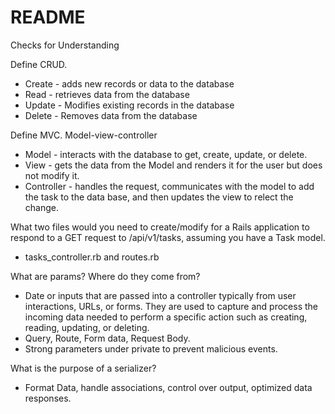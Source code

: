 # README

Checks for Understanding


Define CRUD.
* Create - adds new records or data to the database
* Read - retrieves data from the database
* Update - Modifies existing records in the database
* Delete - Removes data from the database


Define MVC.
Model-view-controller
* Model - interacts with the database to get, create, update, or delete.
* View - gets the data from the Model and renders it for the user but does not modify it.
* Controller - handles the request, communicates with the model to add the task to the data base, and then updates the view to relect the change.


What two files would you need to create/modify for a Rails application to respond to a GET request to /api/v1/tasks, assuming you have a Task model.
* tasks_controller.rb and routes.rb


What are params? Where do they come from?
* Date or inputs that are passed into a controller typically from user interactions, URLs, or forms. They are used to capture and process the incoming data needed to perform a specific action such as creating, reading, updating, or deleting.
* Query, Route, Form data, Request Body.
* Strong parameters under private to prevent malicious events.


What is the purpose of a serializer?
* Format Data, handle associations, control over output, optimized data responses.